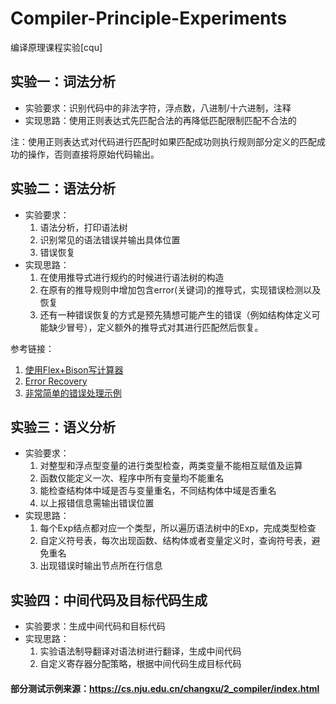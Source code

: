 # Compiler-Principle-Experiments
编译原理课程实验[cqu]

## 实验一：词法分析
- 实验要求：识别代码中的非法字符，浮点数，八进制/十六进制，注释<br>
- 实现思路：使用正则表达式先匹配合法的再降低匹配限制匹配不合法的<br>

注：使用正则表达式对代码进行匹配时如果匹配成功则执行规则部分定义的匹配成功的操作，否则直接将原始代码输出。<br>

## 实验二：语法分析
- 实验要求：
    1. 语法分析，打印语法树
    2. 识别常见的语法错误并输出具体位置
    3. 错误恢复
- 实现思路：
    1. 在使用推导式进行规约的时候进行语法树的构造
    2. 在原有的推导规则中增加包含error(关键词)的推导式，实现错误检测以及恢复
    3. 还有一种错误恢复的方式是预先猜想可能产生的错误（例如结构体定义可能缺少冒号），定义额外的推导式对其进行匹配然后恢复。

参考链接：
1. [使用Flex+Bison写计算器](https://github.com/meyerd/flex-bison-example)
2. [Error Recovery](https://www.gnu.org/software/bison/manual/html_node/Error-Recovery.html)
3. [非常简单的错误处理示例](http://marvin.cs.uidaho.edu/Teaching/CS445/bisonErrorToken.html)

## 实验三：语义分析
- 实验要求：
    1. 对整型和浮点型变量的进行类型检查，两类变量不能相互赋值及运算
    2. 函数仅能定义一次、程序中所有变量均不能重名
    3. 能检查结构体中域是否与变量重名，不同结构体中域是否重名
    4. 以上报错信息需输出错误位置
- 实现思路：
    1. 每个Exp结点都对应一个类型，所以遍历语法树中的Exp，完成类型检查
    2. 自定义符号表，每次出现函数、结构体或者变量定义时，查询符号表，避免重名
    3. 出现错误时输出节点所在行信息

## 实验四：中间代码及目标代码生成
- 实验要求：生成中间代码和目标代码
- 实现思路：
	1. 实验语法制导翻译对语法树进行翻译，生成中间代码
	2. 自定义寄存器分配策略，根据中间代码生成目标代码


#### 部分测试示例来源：https://cs.nju.edu.cn/changxu/2_compiler/index.html